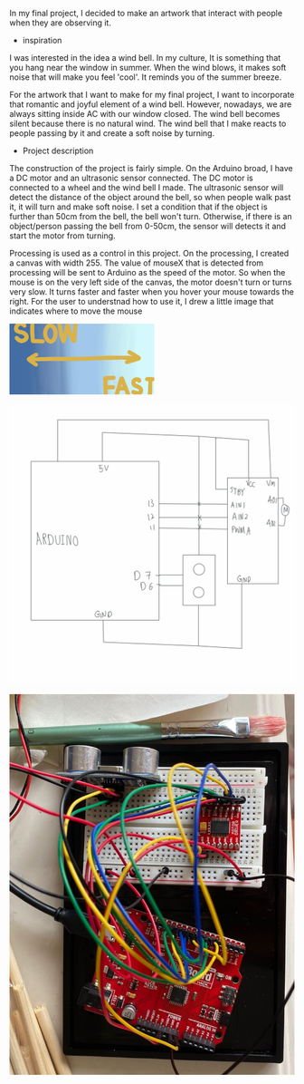 In my final project, I decided to make an artwork that interact with people when they are observing it. 

- inspiration

I was interested in the idea a wind bell. In my culture, It is something that you hang near the window in summer. When the wind blows, it makes soft noise that will make you feel 'cool'. It reminds you of the summer breeze. 

For the artwork that I want to make for my final project, I want to incorporate that romantic and joyful element of a wind bell. However, nowadays, we are always sitting inside AC with our window closed. The wind bell becomes silent because there is no natural wind. The wind bell that I make reacts to people passing by it and create a soft noise by turning. 


- Project description 

The construction of the project is fairly simple. On the Arduino broad, I have a DC motor and an ultrasonic sensor connected. The DC motor is connected to a wheel and the wind bell I made. The ultrasonic sensor will detect the distance of the object around the bell, so when people walk past it, it will turn and make soft noise. I set a condition that if the object is further than 50cm from the bell, the bell won't turn. Otherwise, if there is an object/person passing the bell from  0-50cm, the sensor will detects it and start the motor from turning. 

Processing is used as a control in this project. On the processing, I created a canvas with width 255. The value of mouseX that is detected from processing will be sent to Arduino as the speed of the motor. So when the mouse is on the very left side of the canvas, the motor doesn't turn or turns very slow. It turns faster and faster when you hover your mouse towards the right. For the user to understnad how to use it, I drew a little image that indicates where to move the mouse 

![](IMG_4888.PNG)

![](IMG_4889.PNG)

![](WechatIMG4.jpeg)



